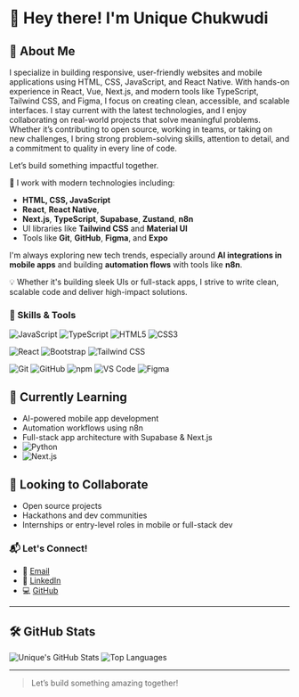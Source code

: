 # 👋 Hey there! I'm Unique Chukwudi

## 🚀 About Me
I specialize in building responsive, user-friendly websites and mobile applications using HTML, CSS, JavaScript, and React Native. With hands-on experience in React, Vue, Next.js, and modern tools like TypeScript, Tailwind CSS, and Figma, I focus on creating clean, accessible, and scalable interfaces. I stay current with the latest technologies, and I enjoy collaborating on real-world projects that solve meaningful problems. Whether it’s contributing to open source, working in teams, or taking on new challenges, I bring strong problem-solving skills, attention to detail, and a commitment to quality in every line of code.

Let’s build something impactful together.

🔧 I work with modern technologies including:
- **HTML, CSS, JavaScript**
- **React**, **React Native**, 
- **Next.js**, **TypeScript**, **Supabase**, **Zustand**, **n8n**
- UI libraries like **Tailwind CSS** and **Material UI**
- Tools like **Git**, **GitHub**, **Figma**, and **Expo**

I'm always exploring new tech trends, especially around **AI integrations in mobile apps** and building **automation flows** with tools like **n8n**.

💡 Whether it's building sleek UIs or full-stack apps, I strive to write clean, scalable code and deliver high-impact solutions.

### 🧰 Skills & Tools

![JavaScript](https://img.shields.io/badge/-JavaScript-F7DF1E?logo=javascript&logoColor=000)
![TypeScript](https://img.shields.io/badge/-TypeScript-3178C6?logo=typescript&logoColor=white)
![HTML5](https://img.shields.io/badge/-HTML5-E34F26?logo=html5&logoColor=white)
![CSS3](https://img.shields.io/badge/-CSS3-1572B6?logo=css3&logoColor=white)

![React](https://img.shields.io/badge/-React-61DAFB?logo=react&logoColor=black)
![Bootstrap](https://img.shields.io/badge/-Bootstrap-7952B3?logo=bootstrap&logoColor=white)
![Tailwind CSS](https://img.shields.io/badge/-Tailwind_CSS-06B6D4?logo=tailwind-css&logoColor=white)


![Git](https://img.shields.io/badge/-Git-F05032?logo=git&logoColor=white)
![GitHub](https://img.shields.io/badge/-GitHub-181717?logo=github&logoColor=white)
![npm](https://img.shields.io/badge/-npm-CB3837?logo=npm&logoColor=white)
![VS Code](https://img.shields.io/badge/-VS_Code-007ACC?logo=visual-studio-code&logoColor=white)
![Figma](https://img.shields.io/badge/-Figma-F24E1E?logo=figma&logoColor=white)

## 🌱 Currently Learning
- AI-powered mobile app development
- Automation workflows using n8n
- Full-stack app architecture with Supabase & Next.js
- ![Python](https://img.shields.io/badge/-Python-3776AB?logo=python&logoColor=white)
- ![Next.js](https://img.shields.io/badge/-Next.js-000000?logo=next.js&logoColor=white)

## 🤝 Looking to Collaborate
- Open source projects
- Hackathons and dev communities
- Internships or entry-level roles in mobile or full-stack dev

### 📬 Let's Connect!

- 📧 [Email](mailto:uniquechukwudi09@gmail.com)
- 💼 [LinkedIn](https://www.linkedin.com/in/UniqueChukwudi)
- 💻 [GitHub](https://github.com/unique0123)
---

## 🛠️ GitHub Stats

![Unique's GitHub Stats](https://github-readme-stats.vercel.app/api?username=unique0123&show_icons=true&theme=radical&v=2)
![Top Languages](https://github-readme-stats.vercel.app/api/top-langs/?username=unique0123&layout=compact&theme=radical&v=2)

---

> Let’s build something amazing together!
